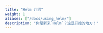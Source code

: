 ```yaml
---
title: "Helm 介绍"
weight: 1
aliases: ["/docs/using_helm/"]
description: "你是新来`Helm`？这是开始的地方！"
---
```

